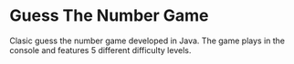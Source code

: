 ﻿# Guess The Number Game
Clasic guess the number game developed in Java.
The game plays in the console and features 5 different difficulty levels.
